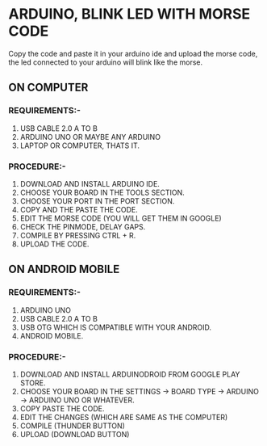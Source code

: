 # ARDUINO, BLINK LED WITH MORSE CODE

Copy the code and paste it in your arduino ide and upload the morse code, the led connected to your arduino will blink like the morse.



## ON COMPUTER

### REQUIREMENTS:-
1. USB CABLE 2.0 A TO B
2. ARDUINO UNO OR MAYBE ANY ARDUINO
3. LAPTOP OR COMPUTER, THATS IT.

### PROCEDURE:- 
1. DOWNLOAD AND INSTALL ARDUINO IDE.
2. CHOOSE YOUR BOARD IN THE TOOLS SECTION.
3. CHOOSE YOUR PORT IN THE PORT SECTION.
4. COPY AND THE PASTE THE CODE.
5. EDIT THE MORSE CODE (YOU WILL GET THEM IN GOOGLE)
6. CHECK THE PINMODE, DELAY GAPS.
7. COMPILE BY PRESSING CTRL + R.
8. UPLOAD THE CODE.



## ON ANDROID MOBILE

### REQUIREMENTS:-
1. ARDUINO UNO
2. USB CABLE 2.0 A TO B
3. USB OTG WHICH IS COMPATIBLE WITH YOUR ANDROID.
4. ANDROID MOBILE.

### PROCEDURE:- 
1. DOWNLOAD AND INSTALL ARDUINODROID FROM GOOGLE PLAY STORE.
2. CHOOSE YOUR BOARD IN THE SETTINGS -> BOARD TYPE -> ARDUINO -> ARDUINO UNO OR WHATEVER.
3. COPY PASTE THE CODE.
4. EDIT THE CHANGES (WHICH ARE SAME AS THE COMPUTER)
5. COMPILE (THUNDER BUTTON)
6. UPLOAD (DOWNLOAD BUTTON)
